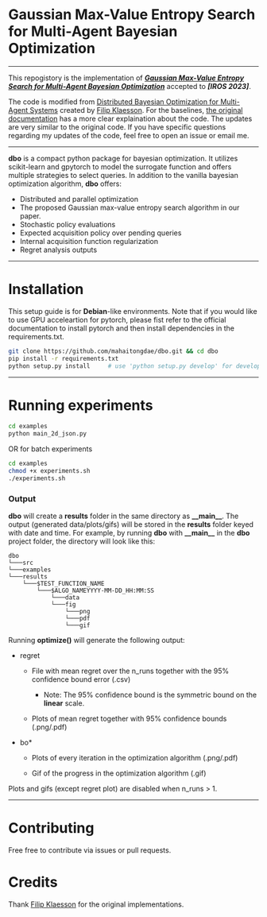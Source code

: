 # Gaussian Max-Value Entropy Search for Multi-Agent Bayesian Optimization

---
This repogistory is the implementation of 
[_**Gaussian Max-Value Entropy Search for Multi-Agent Bayesian Optimization**_](https://arxiv.org/abs/2303.05694)
accepted to **_[IROS 2023]_**.

The code is modified from [Distributed Bayesian Optimization for Multi-Agent Systems](https://github.com/FilipKlaesson/dbo)
created by [Filip Klaesson](https://github.com/FilipKlaesson). For the baselines, [the original documentation](https://github.com/FilipKlaesson/dbo/blob/master/README.md)
has a more clear explaination about the code. The updates are very similar to the original code. If you have 
specific questions regarding my updates of the code, feel free to open an issue or email me.

---

**dbo** is a compact python package for bayesian optimization.
It utilizes scikit-learn and gpytorch to model the surrogate function and offers 
multiple strategies to select queries.
In addition to the vanilla bayesian optimization algorithm, **dbo** offers:

* Distributed and parallel optimization
* The proposed Gaussian max-value entropy search algorithm in our paper.
* Stochastic policy evaluations
* Expected acquisition policy over pending queries
* Internal acquisition function regularization
* Regret analysis outputs

---
# Installation

This setup guide is for **Debian**-like environments. Note that if you would like to use GPU acceleartion for pytorch,
please fist refer to the official documentation to install pytorch and then install dependencies in the requirements.txt.

```bash
git clone https://github.com/mahaitongdae/dbo.git && cd dbo
pip install -r requirements.txt
python setup.py install     # use 'python setup.py develop' for development
```


---
# Running experiments

```bash
cd examples
python main_2d_json.py
```
OR for batch experiments
```bash
cd examples
chmod +x experiments.sh
./experiments.sh
```


### Output

**dbo** will create a **results** folder in the same directory as **\_\_main\_\_**. The output
(generated data/plots/gifs) will be stored in the **results** folder keyed with date and time.
For example, by running **dbo** with **\_\_main\_\_** in the **dbo** project folder, the
directory will look like this:

```
dbo
└───src  
└───examples
└───results
    └───$TEST_FUNCTION_NAME
        └───$ALGO_NAMEYYYY-MM-DD_HH:MM:SS
            └───data
            └───fig
                └───png
                └───pdf
                └───gif
```

Running <b>optimize()</b> will generate the following output:

* regret

    * File with mean regret over the n_runs together with the 95% confidence bound error (.csv)
      * Note: The 95% confidence bound is the symmetric bound on the **linear** scale.

    * Plots of mean regret together with 95% confidence bounds (.png/.pdf)

* bo*

    * Plots of every iteration in the optimization algorithm (.png/.pdf)

    * Gif of the progress in the optimization algorithm      (.gif)

Plots and gifs (except regret plot) are disabled when n_runs > 1.

 ---

# Contributing

Free free to contribute via issues or pull requests.

# Credits

Thank [Filip Klaesson](https://github.com/FilipKlaesson) for the original implementations.

